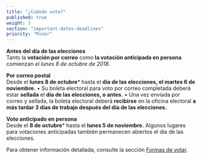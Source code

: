 ```yaml
---
title: "¿Cuándo voto?"
published: true
weight: 3
section: "important-dates-deadlines"
priority: "Minor"
---
```


**Antes del día de las elecciones**  
Tanto la **votación por correo** como **la votación anticipada en persona** comienzan _el lunes 8 de octubre de 2018_.

**Por correo postal**  
Desde el **lunes 8 de octubre**\* hasta el **día de las elecciones, el martes 6 de noviembre.**
	•	Su boleta electoral para voto por correo completada deberá estar **sellada** el **día de las elecciones, o antes.**
	•	Una vez enviada por correo y sellada, la boleta electoral deberá **recibirse** en la oficina electoral **a más tardar 3 días de trabajo después del día de las elecciones.**

**Voto anticipado en persona**  
Desde el **8 de octubre**\* hasta el **lunes 5 de noviembre.** Algunos lugares para votaciones anticipadas también permanecen abiertos el día de las elecciones.

Para obtener información detallada, consulte la sección [Formas de votar](#section-ways-to-vote).  
